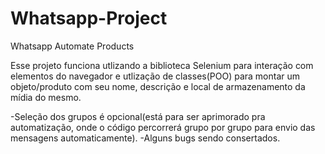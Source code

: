 # Whatsapp-Project
Whatsapp Automate Products

Esse projeto funciona utlizando a biblioteca Selenium para interação com elementos do navegador e
utlização de classes(POO) para montar um objeto/produto com seu nome, descrição e local de armazenamento da mídia do mesmo.

 -Seleção dos grupos é opcional(está para ser aprimorado pra automatização,
 onde o código percorrerá grupo por grupo para envio das mensagens automaticamente).
 -Alguns bugs sendo consertados.
